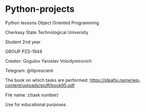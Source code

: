 # Python-projects

Python lessons Object Oriented Programming

Cherkasy State Technological University

Student 2nd year

GROUP PZS-1944

Creator: Gogulov Yaroslav Volodymirovich

Telegram: @lilprescient

The book on which tasks are performed: https://ideafix.name/wp-content/uploads/stuff/book95.pdf

File name: z(task number)

Use for educational purposes


